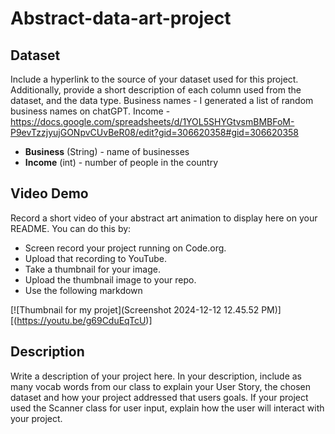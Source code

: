 # Abstract-data-art-project

## Dataset

Include a hyperlink to the source of your dataset used for this project. Additionally, provide a short description of each column used from the dataset, and the data type. 
Business names - I generated a list of random business names on chatGPT.
Income - https://docs.google.com/spreadsheets/d/1YOL5SHYGtvsmBMBFoM-P9evTzzjyujGONpvCUvBeR08/edit?gid=306620358#gid=306620358

- **Business** (String) - name of businesses
- **Income** (int) - number of people in the country

## Video Demo

Record a short video of your abstract art animation to display here on your README. You can do this by:

- Screen record your project running on Code.org.
- Upload that recording to YouTube.
- Take a thumbnail for your image.
- Upload the thumbnail image to your repo.
- Use the following markdown

[![Thumbnail for my projet](Screenshot 2024-12-12 12.45.52 PM)][(https://youtu.be/g69CduEqTcU)]

## Description

Write a description of your project here. In your description, include as many vocab words from our class to explain your User Story, the chosen dataset and how your project addressed that users goals. If your project used the Scanner class for user input, explain how the user will interact with your project.
